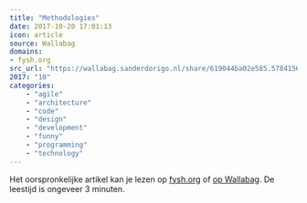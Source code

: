 ```yaml
---
title: "Methodologies"
date: 2017-10-20 17:01:13
icon: article
source: Wallabag
domains:
- fysh.org
src_url: "https://wallabag.sanderdorigo.nl/share/619044ba02e585.57841567"
2017: "10"
categories:
    - "agile"
    - "architecture"
    - "code"
    - "design"
    - "development"
    - "funny"
    - "programming"
    - "technology"
---
```

Het oorspronkelijke artikel kan je lezen op [fysh.org](http://www.fysh.org/~katie/computing/methodologies.txt) of [op Wallabag](https://wallabag.sanderdorigo.nl/share/619044ba02e585.57841567). De leestijd is ongeveer 3 minuten.